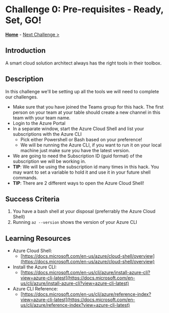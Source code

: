 # Challenge 0: Pre-requisites - Ready, Set, GO!

**[Home](../README.md)** - [Next Challenge >](./Challenge-01.md)

## Introduction

A smart cloud solution architect always has the right tools in their toolbox. 

## Description

In this challenge we'll be setting up all the tools we will need to complete our challenges.

- Make sure that you have joined the Teams group for this hack. The first person on your team at your table should create a new channel in this team with your team name.
- Login to the Azure Portal
- In a separate window, start the Azure Cloud Shell and list your subscriptions with the Azure CLI
  - Pick either Powershell or Bash based on your preference!
  - We will be running the Azure CLI, if you want to run it on your local machine just make sure you have the latest version.
- We are going to need the Subscription ID (guid format) of the subscription we will be working in.
- **TIP**: We will be using the subscription id many times in this hack. You may want to set a variable to hold it and use it in your future shell commands.
- **TIP**: There are 2 different ways to open the Azure Cloud Shell!

## Success Criteria

1. You have a bash shell at your disposal (preferrably the Azure Cloud Shell)
1. Running `az --version` shows the version of your Azure CLI

## Learning Resources

- Azure Cloud Shell:  
  - [https://docs.microsoft.com/en-us/azure/cloud-shell/overview](https://docs.microsoft.com/en-us/azure/cloud-shell/overview)
- Install the Azure CLI: 
  - [https://docs.microsoft.com/en-us/cli/azure/install-azure-cli?view=azure-cli-latest](https://docs.microsoft.com/en-us/cli/azure/install-azure-cli?view=azure-cli-latest)
- Azure CLI Reference: 
  - [https://docs.microsoft.com/en-us/cli/azure/reference-index?view=azure-cli-latest](https://docs.microsoft.com/en-us/cli/azure/reference-index?view=azure-cli-latest)
